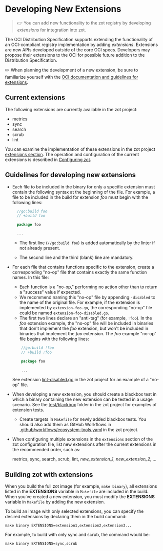 # Developing New Extensions

> :point_right: You can add new functionality to the zot registry by developing *extensions* for integration into zot.

The OCI Distribution Specification supports extending the functionality of an OCI-compliant registry implementation by adding *extensions*. Extensions are new APIs developed outside of the core OCI specs. Developers may propose their extensions to the OCI for possible future addition to the Distribution Specification.

:pencil2: When planning the development of a new extension, be sure to familiarize yourself with the [OCI documentation and guidelines for extensions](https://github.com/opencontainers/distribution-spec/tree/main/extensions).


## Current extensions

The following extensions are currently available in the zot project: 

- metrics
- sync
- search
- scrub
- lint

You can examine the implementation of these extensions in the zot project [extensions section](https://github.com/project-zot/zot/tree/main/pkg/extensions). The operation and configuration of the current extensions is described in [Configuring zot](../admin-guide/admin-configuration.md).


## Guidelines for developing new extensions

* Each file to be included in the binary for only a specific extension must contain the following syntax at the beginning of the file. For example, a file to be included in the build for extension *foo* must begin with the following lines:

  ```go
    //go:build foo
    // +build foo

    package foo

    ...
  ```

    - The first line (`//go:build foo`) is added automatically by the linter if not already present.

    - The second line and the third (blank) line are mandatory.

- For each file that contains functions specific to the extension, create a corresponding "no-op" file that contains exactly the same function names. In this file:
 
    - Each function is a "no-op," performing no action other than to return a "success" value if expected.
    - We recommend naming this "no-op" file by appending `-disabled` to the name of the original file. For example, if the extension is implemented by `extension-foo.go`, the corresponding "no-op" file could be named `extension-foo-disabled.go`.
    - The first two lines declare an "anti-tag" (for example, `!foo`). In the *foo* extension example, the "no-op" file will be included in binaries that don't implement the *foo* extension, but won't be included in binaries that implement the *foo* extension.  The *foo* example "no-op" file begins with the following lines:

  ```go
      //go:build !foo
      // +build !foo

      package foo
    
      ...
  ```
    See extension [lint-disabled.go](https://github.com/project-zot/zot/blob/main/pkg/extensions/lint/lint-disabled.go) in the zot project for an example of a "no-op" file.

- When developing a new extension, you should create a blackbox test in which a binary containing the new extension can be tested in a usage scenario. See the [test/blackbox](https://github.com/project-zot/zot/tree/main/test/blackbox) folder in the zot project for examples of extension tests.

    - Create targets in `Makefile` for newly added blackbox tests. You should also add them as GitHub Workflows in [.github/workflows/ecosystem-tools.yaml](https://github.com/project-zot/zot/blob/main/.github/workflows/ecosystem-tools.yaml) in the zot project.

- When configuring multiple extensions in the `extensions` section of the zot configuration file, list new extensions after the current extensions in the recommended order, such as:

    metrics, sync, search, scrub, lint, _new_extension_1_, _new_extension_2_, ...

## Building zot with extensions

When you build the full zot image (for example, `make binary`), all extensions listed in the **EXTENSIONS** variable in `Makefile` are included in the build. When you've created a new extension, you must modify the **EXTENSIONS** variable in `Makefile` by adding the new extension. 

To build an image with only selected extensions, you can specify the desired extensions by declaring them in the build command:

    make binary EXTENSIONS=extension1,extension2,extension3...

For example, to build with only sync and scrub, the command would be:

    make binary EXTENSIONS=sync,scrub
